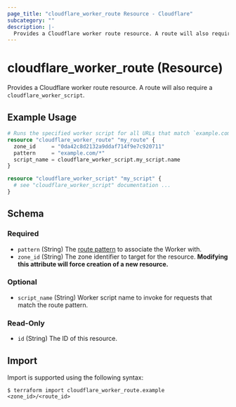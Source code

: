 ```yaml
---
page_title: "cloudflare_worker_route Resource - Cloudflare"
subcategory: ""
description: |-
  Provides a Cloudflare worker route resource. A route will also require a cloudflare_worker_script.
---
```


# cloudflare_worker_route (Resource)

Provides a Cloudflare worker route resource. A route will also require a `cloudflare_worker_script`.

## Example Usage

```terraform
# Runs the specified worker script for all URLs that match `example.com/*`
resource "cloudflare_worker_route" "my_route" {
  zone_id     = "0da42c8d2132a9ddaf714f9e7c920711"
  pattern     = "example.com/*"
  script_name = cloudflare_worker_script.my_script.name
}

resource "cloudflare_worker_script" "my_script" {
  # see "cloudflare_worker_script" documentation ...
}
```
<!-- schema generated by tfplugindocs -->
## Schema

### Required

- `pattern` (String) The [route pattern](https://developers.cloudflare.com/workers/about/routes/) to associate the Worker with.
- `zone_id` (String) The zone identifier to target for the resource. **Modifying this attribute will force creation of a new resource.**

### Optional

- `script_name` (String) Worker script name to invoke for requests that match the route pattern.

### Read-Only

- `id` (String) The ID of this resource.

## Import

Import is supported using the following syntax:

```shell
$ terraform import cloudflare_worker_route.example <zone_id>/<route_id>
```
